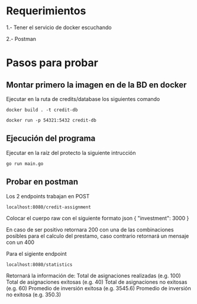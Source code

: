 # Requerimientos

1.- Tener el servicio de docker escuchando

2.- Postman

# Pasos para probar

## Montar primero la imagen en de la BD en docker

Ejecutar en la ruta de credits/database los siguientes comando

```docker build . -t credit-db```

```docker run -p 54321:5432 credit-db```

## Ejecución del programa

Ejecutar en la raíz del protecto la siguiente intrucción

```go run main.go``` 

## Probar en postman

Los 2 endpoints trabajan en POST

```localhost:8080/credit-assignment```

Colocar el cuerpo raw con el siguiente formato json
{
    "investment": 3000
}

En caso de ser positivo retornara 200 con una de las combinaciones posibles para el calculo del prestamo, caso contrario retornará un mensaje con un 400

Para el sigiente endpoint

```localhost:8080/statistics```

Retornará la información de:
 Total de asignaciones realizadas (e.g. 100)
 Total de asignaciones exitosas (e.g. 40) 
 Total de asignaciones no exitosas (e.g. 60)
 Promedio de inversión exitosa (e.g. 3545.6)
 Promedio de inversión no exitosa (e.g. 350.3)
